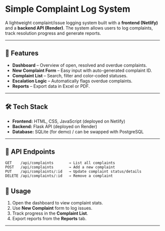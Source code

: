 # Simple Complaint Log System

A lightweight complaint/issue logging system built with a **frontend (Netlify)** and a **backend API (Render)**.
The system allows users to log complaints, track resolution progress and generate reports.

---

## 🚀 Features

* **Dashboard** – Overview of open, resolved and overdue complaints.
* **New Complaint Form** – Easy input with auto-generated complaint ID.
* **Complaint List** – Search, filter and color-coded statuses.
* **Escalation Logic** – Automatically flags overdue complaints.
* **Reports** – Export data in Excel or PDF.

---

## 🛠 Tech Stack

* **Frontend:** HTML, CSS, JavaScript (deployed on Netlify)
* **Backend:** Flask API (deployed on Render)
* **Database:** SQLite (for demo) / can be swapped with PostgreSQL

---

## 📂 API Endpoints

```
GET    /api/complaints       → List all complaints  
POST   /api/complaints       → Add a new complaint  
PUT    /api/complaints/:id   → Update complaint status/details  
DELETE /api/complaints/:id   → Remove a complaint  
```

## 📌 Usage

1. Open the dashboard to view complaint stats.
2. Use **New Complaint** form to log issues.
3. Track progress in the **Complaint List**.
4. Export reports from the **Reports** tab.

---
